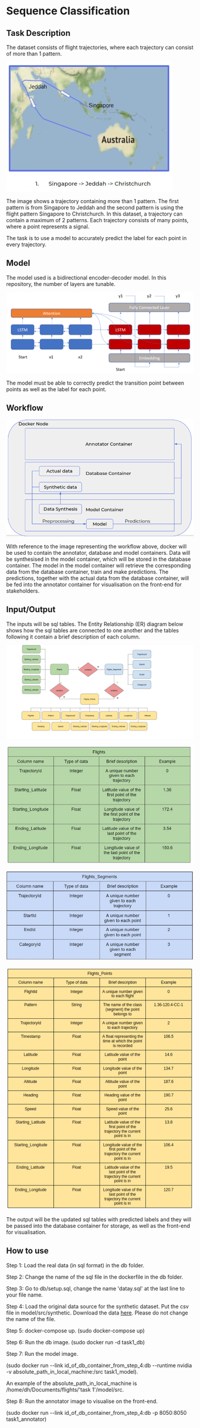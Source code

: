 # Sequence Classification

## Task Description

The dataset consists of flight trajectories, where each trajectory can consist of more than 1 pattern.

![Screenshot](readme_pics/trajectory.jpg)

The image shows a trajectory containing more than 1 pattern. The first pattern is from Singapore to Jeddah and the second pattern is using the flight pattern Singapore to Christchurch. In this dataset, a trajectory can contain a maximum of 2 patterns. Each trajectory consists of many points, where a point represents a signal.

The task is to use a model to accurately predict the label for each point in every trajectory.

## Model

The model used is a bidirectional encoder-decoder model. In this repository, the number of layers are tunable.

![Screenshot](readme_pics/model_archi.png)

The model must be able to correctly predict the transition point between points as well as the label for each point.

## Workflow

![Screenshot](readme_pics/workflow.jpg)

With reference to the image representing the workflow above, docker will be used to contain the annotator, database and model containers. Data will be synthesised in the model container, which will be stored in the database container. The model in the model container will retrieve the corresponding data from the database container, train and make predictions. The predictions, together with the actual data from the database container, will be fed into the annotator container for visualisation on the front-end for stakeholders.

## Input/Output

The inputs will be sql tables. The Entity Relationship (ER) diagram below shows how the sql tables are connected to one another and the tables following it contain a brief description of each column.

![Screenshot](readme_pics/er_diagram.jpg)

![Screenshot](readme_pics/flights_table.jpg)

![Screenshot](readme_pics/flights_segments_table.jpg)

![Screenshot](readme_pics/flights_points_table.jpg)

The output will be the updated sql tables with predicted labels and they will be passed into the database container for storage, as well as the front-end for visualisation. 

## How to use 

Step 1: Load the real data (in sql format) in the db folder.

Step 2: Change the name of the sql file in the dockerfile in the db folder.

Step 3: Go to db/setup.sql, change the name 'datay.sql' at the last line to your file name.

Step 4: Load the original data source for the synthetic dataset. Put the csv file in model/src/synthetic. Download the data [here](https://drive.google.com/file/d/1PZTzZqASYjrBuaprladVAgvQZyjqlmG9/view?usp=sharing). Please do not change the name of the file.

Step 5: docker-compose up. (sudo docker-compose up)

Step 6: Run the db image. (sudo docker run -d task1_db)

Step 7: Run the model image. 

(sudo docker run --link id_of_db_container_from_step_4:db --runtime nvidia -v absolute_path_in_local_machine:/src task1_model). 

An example of the absolute_path_in_local_machine is /home/dh/Documents/flights/'task 1'/model/src.

Step 8: Run the annotator image to visualise on the front-end. 

(sudo docker run --link id_of_db_container_from_step_4:db -p 8050:8050 task1_annotator)
